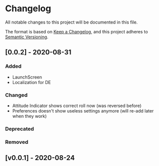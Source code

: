 # Changelog
All notable changes to this project will be documented in this file.

The format is based on [Keep a Changelog](https://keepachangelog.com/en/1.0.0/),
and this project adheres to [Semantic Versioning](https://semver.org/spec/v2.0.0.html).

## [0.0.2] - 2020-08-31
### Added
- LaunchScreen
- Localization for DE
### Changed
- Attitude Indicator shows correct roll now (was reversed before)
- Preferences doesn't show useless settings anymore (will re-add later when they work)
### Deprecated
### Removed

## [v0.0.1] - 2020-08-24
